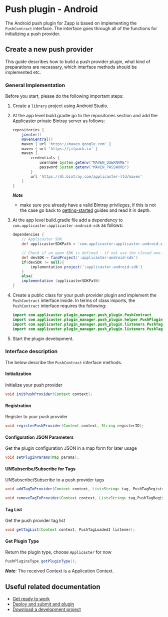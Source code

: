 # Push plugin - Android

The Android push plugin for Zapp is based on implementing the `PushContract` interface.
The interface goes through all of the functions for initializing a push provider.

## Create a new push provider

This guide describes how to build a push provider plugin, what kind of preparations are necessary, which interface methods should be implemented etc.

### General Implementation

Before you start, please do the following important steps:

1. Create a `library` project using Android Studio.
2. At the app level build.gradle go to the repositories section and add the Applicaster private Bintray server as follows:

    ```gradle
    repositories {
        jcenter()
        mavenCentral()
        maven { url 'https://maven.google.com' }
        maven { url 'https://jitpack.io' }
        maven {
            credentials {
                username System.getenv("MAVEN_USERNAME")
                password System.getenv("MAVEN_PASSWORD")
            }
            url 'https://dl.bintray.com/applicaster-ltd/maven'
        }
    }
    ```

    *__Note__*
    * make sure you already have a valid Bintray privileges, if this is not the case go back to [getting-started](/getting-started/zapp-plugins.html) guides and read it in depth.

3. At the app level build.gradle file add a dependency to `com.applicaster:applicaster-android-sdk` as follows:

    ```gradle
    dependencies {
        // Applicaster SDK
        def applicasterSDKPath = 'com.applicaster:applicaster-android-sdk:2.38.2'

        // Check if an open SDK is defined - if not use the closed one.
        def devSDK = findProject(':applicaster-android-sdk')
        if(devSDK != null){
            implementation project(':applicaster-android-sdk')
        }
        else{
        implementation (applicasterSDKPath)
    }
    ```

4. Create a public class for your push provider plugin and implement the `PushContract` interface inside. In terms of class imports, the `PushContract` interface requires the following:

    ```java
    import com.applicaster.plugin_manager.push_plugin.PushContract
    import com.applicaster.plugin_manager.push_plugin.helper.PushPluginsType
    import com.applicaster.plugin_manager.push_plugin.listeners.PushTagLoadedI
    import com.applicaster.plugin_manager.push_plugin.listeners.PushTagRegistrationI
    ```
5. Start the plugin development.

### Interface description

The below describe the `PushContract` interface methods.

#### Initialization

Initialize your push provider

```java
void initPushProvider(Context context);
```

#### Registration

Register to your push provider

```java
void registerPushProvider(Context context, String registerID);
```

#### Configuration JSON Parameters

Get the plugin configuration JSON in a map form for later usage

```java
void setPluginParams(Map params);
```

#### UNSubscribe/Subscribe for Tags

UNSubscribe/Subscribe to a push provider tags

```java
void addTagToProvider(Context context, List<String> tag, PushTagRegistrationI pushTagRegistrationListener);

void removeTagToProvider(Context context, List<String> tag,PushTagRegistrationI pushTagRegistrationListener);
```

#### Tag List

Get the push provider tag list

```java
void getTagList(Context context, PushTagLoadedI listener);
```

#### Get Plugin Type

Return the plugin type, choose `Applicaster` for now

```java
PushPluginsType getPluginType();
```

*__Note__:*
The received Context is a Application Context.

## Useful related documentation

* [Get ready to work](/dev-env/intro.html)
* [Deploy and submit and plugin](/getting-started/deploy-and-submit.html)
* [Download a development project](/getting-started/download-development-project.html)
